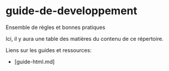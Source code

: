 # guide-de-developpement
Ensemble de règles et bonnes pratiques

Ici, il y aura une table des matières du contenu de ce répertoire.

Liens sur les guides et ressources:
- [guide-html.md]

